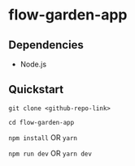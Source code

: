 # flow-garden-app

## Dependencies
 - Node.js

## Quickstart

`git clone <github-repo-link>`

`cd flow-garden-app`

`npm install` OR `yarn`

`npm run dev` OR `yarn dev`
